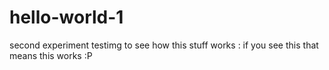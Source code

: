 # hello-world-1
second experiment
testimg to see how this stuff works : if you see this that means this works :P 
